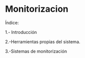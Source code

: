 # Monitorizacion

Índice:

1.- Introducción

2.-Herramientas propias del sistema.

3.-Sistemas de monitorización
